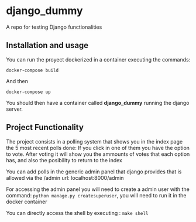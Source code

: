 # django_dummy
A repo for testing Django functionalities

## Installation and usage
You can run the proyect dockerized in a container executing the commands:

`docker-compose build`

And then 

`docker-compose up`

You should then have a container called __django_dummy__ running the django server.

## Project Functionality 
The project consists in a polling system that shows you in the index page the 5 most recent polls done:
If you click in one of them you have the option to vote. After voting it will show you the ammounts of votes
  that each option has, and also the posibility to return to the index

You can add polls in the generic admin panel that django provides that is allowed via the /admin url:
localhost:8000/admin 

For accessing the admin panel you will need to create a admin user with the command:
`python manage.py createsuperuser`, you will need to run it in the docker container

You can directly access the shell by executing :
`make shell`

